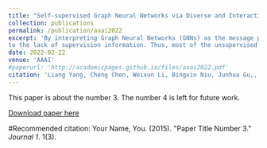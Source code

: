 ```yaml
---
title: "Self-supervised Graph Neural Networks via Diverse and Interactive Message Passing"
collection: publications
permalink: /publication/aaai2022
excerpt: 'By interpreting Graph Neural Networks (GNNs) as the message passing from the spatial perspective, their success is attributed to Laplacian smoothing. However, it also leads to serious over-smoothing issue by stacking many layers. Recently, many efforts have been paid to overcome this issue in semi-supervised learning. Unfortunately, it is more serious in unsupervised node representation learning task due
to the lack of supervision information. Thus, most of the unsupervised or self-supervised GNNs often employ onelayer GCN as the encoder.  Essentially, the over-smoothing issue is caused by the over-simplification of the existing message passing, which possesses two intrinsic limits: blind message and uniform passing. In this paper, a novel Diverse and Interactive Message Passing (DIMP) is proposed for self-supervised learning by overcoming these limits.'
date: 2022-02-22
venue: 'AAAI'
#paperurl: 'http://academicpages.github.io/files/aaai2022.pdf'
citation: 'Liang Yang, Cheng Chen, Weixun Li, Bingxin Niu, Junhua Gu,, Chuan Wang, Dongxiao He, Yuanfang Guo, Xiaochun Cao. "Self-supervised Graph Neural Networks via Diverse and Interactive Message Passing". AAAI-22.'
---
```

This paper is about the number 3. The number 4 is left for future work.

[Download paper here](http://academicpages.github.io/files/aaai2022.pdf)

#Recommended citation: Your Name, You. (2015). "Paper Title Number 3." <i>Journal 1</i>. 1(3).
